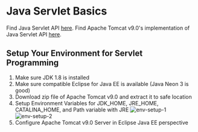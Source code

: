 # Java Servlet Basics
Find Java Servlet API [here](https://docs.oracle.com/javaee/7/api/overview-summary.html).
Find Apache Tomcat v9.0's implementation of Java Servlet API [here](https://tomcat.apache.org/tomcat-9.0-doc/servletapi/index.html).

## Setup Your Environment for Servlet Programming
1. Make sure JDK 1.8 is installed
2. Make sure compatible Eclipse for Java EE is available (Java Neon 3 is good)
3. Download zip file of Apache Tomcat v9.0 and extract it to safe location
4. Setup Environment Variables for JDK_HOME, JRE_HOME, CATALINA_HOME, and Path variable with JRE
![env-setup-1]()  
![env-setup-2]()  
5. Configure Apache Tomcat v9.0 Server in Eclipse Java EE perspective

